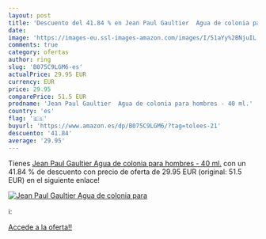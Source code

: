 ```yaml
---
layout: post
title: 'Descuento del 41.84 % en Jean Paul Gaultier  Agua de colonia para'
date: 
image: 'https://images-eu.ssl-images-amazon.com/images/I/51aYy%2BNjuIL._SL200_.jpg'
comments: true
category: ofertas
author: ring
slug: 'B075C9LGM6-es'
actualPrice: 29.95 EUR
currency: EUR
price: 29.95
comparePrice: 51.5 EUR
prodname: 'Jean Paul Gaultier  Agua de colonia para hombres - 40 ml.'
country: 'es'
flag: '🇪🇸'
buyurl: 'https://www.amazon.es/dp/B075C9LGM6/?tag=tolees-21'
descuento: '41.84'
average: '29.95'
---
```


Tienes [Jean Paul Gaultier  Agua de colonia para hombres - 40 ml.](https://www.amazon.es/dp/B075C9LGM6/?tag=tolees-21) con un 41.84 % de descuento con precio de oferta de 29.95 EUR (original: 51.5 EUR) en el siguiente enlace!

[![Jean Paul Gaultier  Agua de colonia para](https://images-eu.ssl-images-amazon.com/images/I/51aYy%2BNjuIL._SL200_.jpg)](https://www.amazon.es/dp/B075C9LGM6/?tag=tolees-21)

ℹ️:


[Accede a la oferta!!](https://www.amazon.es/dp/B075C9LGM6/?tag=tolees-21)
